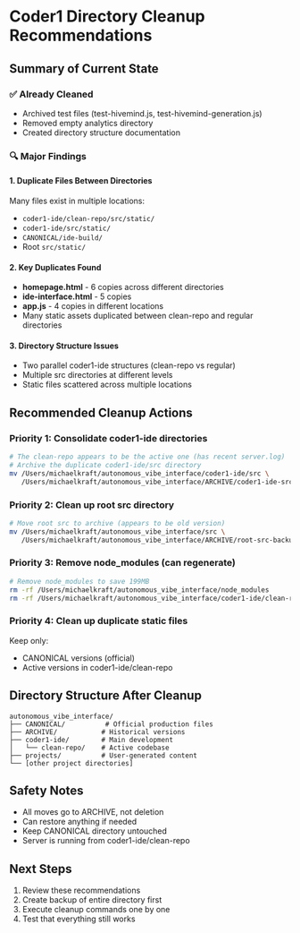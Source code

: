# Coder1 Directory Cleanup Recommendations

## Summary of Current State

### ✅ Already Cleaned
- Archived test files (test-hivemind.js, test-hivemind-generation.js)
- Removed empty analytics directory
- Created directory structure documentation

### 🔍 Major Findings

#### 1. Duplicate Files Between Directories
Many files exist in multiple locations:
- `coder1-ide/clean-repo/src/static/` 
- `coder1-ide/src/static/`
- `CANONICAL/ide-build/`
- Root `src/static/`

#### 2. Key Duplicates Found
- **homepage.html** - 6 copies across different directories
- **ide-interface.html** - 5 copies
- **app.js** - 4 copies in different locations
- Many static assets duplicated between clean-repo and regular directories

#### 3. Directory Structure Issues
- Two parallel coder1-ide structures (clean-repo vs regular)
- Multiple src directories at different levels
- Static files scattered across multiple locations

## Recommended Cleanup Actions

### Priority 1: Consolidate coder1-ide directories
```bash
# The clean-repo appears to be the active one (has recent server.log)
# Archive the duplicate coder1-ide/src directory
mv /Users/michaelkraft/autonomous_vibe_interface/coder1-ide/src \
   /Users/michaelkraft/autonomous_vibe_interface/ARCHIVE/coder1-ide-src-backup
```

### Priority 2: Clean up root src directory
```bash
# Move root src to archive (appears to be old version)
mv /Users/michaelkraft/autonomous_vibe_interface/src \
   /Users/michaelkraft/autonomous_vibe_interface/ARCHIVE/root-src-backup
```

### Priority 3: Remove node_modules (can regenerate)
```bash
# Remove node_modules to save 199MB
rm -rf /Users/michaelkraft/autonomous_vibe_interface/node_modules
rm -rf /Users/michaelkraft/autonomous_vibe_interface/coder1-ide/clean-repo/node_modules
```

### Priority 4: Clean up duplicate static files
Keep only:
- CANONICAL versions (official)
- Active versions in coder1-ide/clean-repo

## Directory Structure After Cleanup

```
autonomous_vibe_interface/
├── CANONICAL/          # Official production files
├── ARCHIVE/           # Historical versions
├── coder1-ide/        # Main development
│   └── clean-repo/    # Active codebase
├── projects/          # User-generated content
└── [other project directories]
```

## Safety Notes
- All moves go to ARCHIVE, not deletion
- Can restore anything if needed
- Keep CANONICAL directory untouched
- Server is running from coder1-ide/clean-repo

## Next Steps
1. Review these recommendations
2. Create backup of entire directory first
3. Execute cleanup commands one by one
4. Test that everything still works